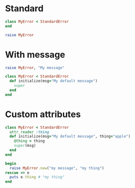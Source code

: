 # Standard

```ruby
class MyError < StandardError
end

raise MyError
```

# With message
```ruby
raise MyError, "My message"

class MyError < StandardError
  def initialize(msg="My default message")
    super
  end
end
```
# Custom attributes

```ruby
class MyError < StandardError
  attr_reader :thing
  def initialize(msg="My default message", thing="apple")
    @thing = thing
    super(msg)
  end
end

begin
  raise MyError.new("my message", "my thing")
rescue => e
  puts e.thing # "my thing"
end
```
